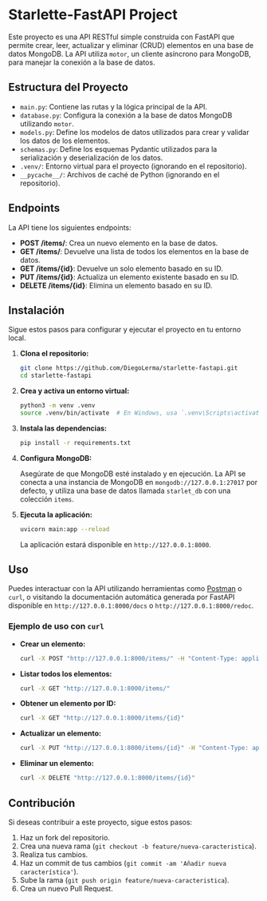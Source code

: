 # Starlette-FastAPI Project

Este proyecto es una API RESTful simple construida con FastAPI que permite crear, leer, actualizar y eliminar (CRUD) elementos en una base de datos MongoDB. La API utiliza `motor`, un cliente asíncrono para MongoDB, para manejar la conexión a la base de datos.

## Estructura del Proyecto

- `main.py`: Contiene las rutas y la lógica principal de la API.
- `database.py`: Configura la conexión a la base de datos MongoDB utilizando `motor`.
- `models.py`: Define los modelos de datos utilizados para crear y validar los datos de los elementos.
- `schemas.py`: Define los esquemas Pydantic utilizados para la serialización y deserialización de los datos.
- `.venv/`: Entorno virtual para el proyecto (ignorando en el repositorio).
- `__pycache__/`: Archivos de caché de Python (ignorando en el repositorio).

## Endpoints

La API tiene los siguientes endpoints:

- **POST /items/**: Crea un nuevo elemento en la base de datos.
- **GET /items/**: Devuelve una lista de todos los elementos en la base de datos.
- **GET /items/{id}**: Devuelve un solo elemento basado en su ID.
- **PUT /items/{id}**: Actualiza un elemento existente basado en su ID.
- **DELETE /items/{id}**: Elimina un elemento basado en su ID.

## Instalación

Sigue estos pasos para configurar y ejecutar el proyecto en tu entorno local.

1. **Clona el repositorio:**

    ```bash
    git clone https://github.com/DiegoLerma/starlette-fastapi.git
    cd starlette-fastapi
    ```

2. **Crea y activa un entorno virtual:**

    ```bash
    python3 -m venv .venv
    source .venv/bin/activate  # En Windows, usa `.venv\Scripts\activate`
    ```

3. **Instala las dependencias:**

    ```bash
    pip install -r requirements.txt
    ```

4. **Configura MongoDB:**

   Asegúrate de que MongoDB esté instalado y en ejecución. La API se conecta a una instancia de MongoDB en `mongodb://127.0.0.1:27017` por defecto, y utiliza una base de datos llamada `starlet_db` con una colección `items`.

5. **Ejecuta la aplicación:**

    ```bash
    uvicorn main:app --reload
    ```

   La aplicación estará disponible en `http://127.0.0.1:8000`.

## Uso

Puedes interactuar con la API utilizando herramientas como [Postman](https://www.postman.com/) o `curl`, o visitando la documentación automática generada por FastAPI disponible en `http://127.0.0.1:8000/docs` o `http://127.0.0.1:8000/redoc`.

### Ejemplo de uso con `curl`

- **Crear un elemento:**

    ```bash
    curl -X POST "http://127.0.0.1:8000/items/" -H "Content-Type: application/json" -d '{"name": "Item1", "description": "A new item", "price": 9.99}'
    ```

- **Listar todos los elementos:**

    ```bash
    curl -X GET "http://127.0.0.1:8000/items/"
    ```

- **Obtener un elemento por ID:**

    ```bash
    curl -X GET "http://127.0.0.1:8000/items/{id}"
    ```

- **Actualizar un elemento:**

    ```bash
    curl -X PUT "http://127.0.0.1:8000/items/{id}" -H "Content-Type: application/json" -d '{"name": "Updated Item", "price": 19.99}'
    ```

- **Eliminar un elemento:**

    ```bash
    curl -X DELETE "http://127.0.0.1:8000/items/{id}"
    ```

## Contribución

Si deseas contribuir a este proyecto, sigue estos pasos:

1. Haz un fork del repositorio.
2. Crea una nueva rama (`git checkout -b feature/nueva-caracteristica`).
3. Realiza tus cambios.
4. Haz un commit de tus cambios (`git commit -am 'Añadir nueva característica'`).
5. Sube la rama (`git push origin feature/nueva-caracteristica`).
6. Crea un nuevo Pull Request.
